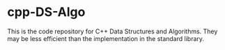 # cpp-DS-Algo
This is the code repository for C++ Data Structures and Algorithms. They may be less efficient than the implementation in the standard library.

